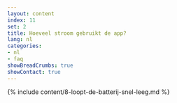 ```yaml
---
layout: content
index: 11
set: 2
title: Hoeveel stroom gebruikt de app?
lang: nl
categories:
- nl
- faq
showBreadCrumbs: true
showContact: true
---
```

{% include content/8-loopt-de-batterij-snel-leeg.md %}
